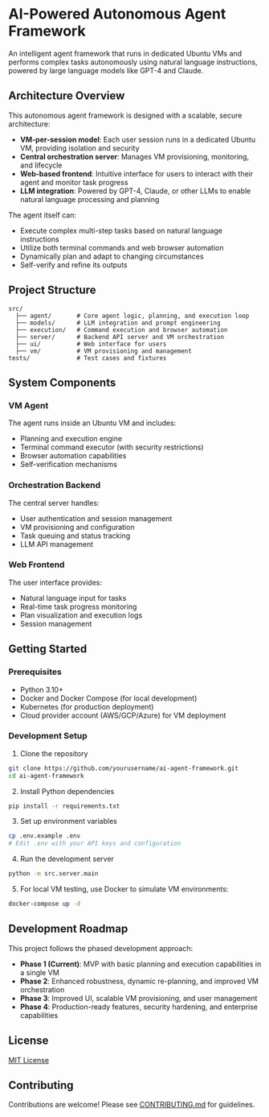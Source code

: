# AI-Powered Autonomous Agent Framework

An intelligent agent framework that runs in dedicated Ubuntu VMs and performs complex tasks autonomously using natural language instructions, powered by large language models like GPT-4 and Claude.

## Architecture Overview

This autonomous agent framework is designed with a scalable, secure architecture:

- **VM-per-session model**: Each user session runs in a dedicated Ubuntu VM, providing isolation and security
- **Central orchestration server**: Manages VM provisioning, monitoring, and lifecycle
- **Web-based frontend**: Intuitive interface for users to interact with their agent and monitor task progress
- **LLM integration**: Powered by GPT-4, Claude, or other LLMs to enable natural language processing and planning

The agent itself can:
- Execute complex multi-step tasks based on natural language instructions
- Utilize both terminal commands and web browser automation
- Dynamically plan and adapt to changing circumstances
- Self-verify and refine its outputs

## Project Structure

```
src/
  ├── agent/       # Core agent logic, planning, and execution loop
  ├── models/      # LLM integration and prompt engineering
  ├── execution/   # Command execution and browser automation
  ├── server/      # Backend API server and VM orchestration
  ├── ui/          # Web interface for users
  ├── vm/          # VM provisioning and management
tests/             # Test cases and fixtures
```

## System Components

### VM Agent
The agent runs inside an Ubuntu VM and includes:
- Planning and execution engine
- Terminal command executor (with security restrictions)
- Browser automation capabilities
- Self-verification mechanisms

### Orchestration Backend
The central server handles:
- User authentication and session management
- VM provisioning and configuration
- Task queuing and status tracking
- LLM API management

### Web Frontend
The user interface provides:
- Natural language input for tasks
- Real-time task progress monitoring
- Plan visualization and execution logs
- Session management

## Getting Started

### Prerequisites

- Python 3.10+
- Docker and Docker Compose (for local development)
- Kubernetes (for production deployment)
- Cloud provider account (AWS/GCP/Azure) for VM deployment

### Development Setup

1. Clone the repository
```bash
git clone https://github.com/yourusername/ai-agent-framework.git
cd ai-agent-framework
```

2. Install Python dependencies
```bash
pip install -r requirements.txt
```

3. Set up environment variables
```bash
cp .env.example .env
# Edit .env with your API keys and configuration
```

4. Run the development server
```bash
python -m src.server.main
```

5. For local VM testing, use Docker to simulate VM environments:
```bash
docker-compose up -d
```

## Development Roadmap

This project follows the phased development approach:

- **Phase 1 (Current)**: MVP with basic planning and execution capabilities in a single VM
- **Phase 2**: Enhanced robustness, dynamic re-planning, and improved VM orchestration
- **Phase 3**: Improved UI, scalable VM provisioning, and user management
- **Phase 4**: Production-ready features, security hardening, and enterprise capabilities

## License

[MIT License](LICENSE)

## Contributing

Contributions are welcome! Please see [CONTRIBUTING.md](CONTRIBUTING.md) for guidelines.
